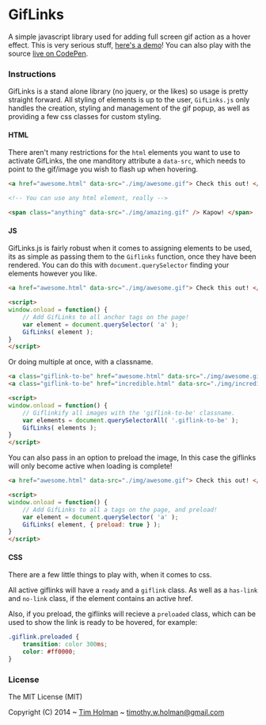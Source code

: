 # GifLinks

A simple javascript library used for adding full screen gif action as a hover effect. This is very serious stuff, [here's a demo](http://tholman.com/giflinks)! You can also play with the source [live on CodePen](http://codepen.io/tholman/pen/gJBdi).

### Instructions

GifLinks is a stand alone library (no jquery, or the likes) so usage is pretty straight forward. All styling of elements is up to the user, `GifLinks.js` only handles the creation, styling and management of the gif popup, as well as providing a few css classes for custom styling.

#### HTML

There aren't many restrictions for the `html` elements you want to use to activate GifLinks, the one manditory attribute a `data-src`, which needs to point to the gif/image you wish to flash up when hovering.

```html
<a href="awesome.html" data-src="./img/awesome.gif"> Check this out! </a>

<!-- You can use any html element, really -->

<span class="anything" data-src="./img/amazing.gif" /> Kapow! </span>
```

#### JS

GifLinks.js is fairly robust when it comes to assigning elements to be used, its as simple as passing them to the ```Giflinks``` function, once they have been rendered. You can do this with `document.querySelector` finding your elements however you like.

```html
<a href="awesome.html" data-src="./img/awesome.gif"> Check this out! </a>

<script>
window.onload = function() {
	// Add GifLinks to all anchor tags on the page!
    var element = document.querySelector( 'a' );
	GifLinks( element );
}
</script>
```

Or doing multiple at once, with a classname.

```html
<a class="giflink-to-be" href="awesome.html" data-src="./img/awesome.gif"> Check this out! </a>
<a class="giflink-to-be" href="incredible.html" data-src="./img/incredible.gif"> Just Incredible! </a>

<script>
window.onload = function() {
	// Giflinkify all images with the 'giflink-to-be' classname.
    var elements = document.querySelectorAll( '.giflink-to-be' );
	GifLinks( elements );
}
</script>
```

You can also pass in an option to preload the image, In this case the giflinks will only become active when loading is complete!

```html
<a href="awesome.html" data-src="./img/awesome.gif"> Check this out! </a>

<script>
window.onload = function() {
	// Add GifLinks to all a tags on the page, and preload!
    var element = document.querySelector( 'a' );
	GifLinks( element, { preload: true } );
}
</script>
```

#### CSS
There are a few little things to play with, when it comes to css.

All active giflinks will have a `ready` and a `giflink` class. As well as a `has-link` and `no-link` class, if the element contains an active href.

Also, if you preload, the giflinks will recieve a `preloaded` class, which can be used to show the link is ready to be hovered, for example:

```css
.giflink.preloaded {
	transition: color 300ms;
	color: #ff0000;
}
```

### License

The MIT License (MIT)

Copyright (C) 2014 ~ [Tim Holman](http://tholman.com) ~ timothy.w.holman@gmail.com